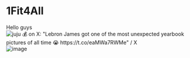 # 1Fit4All



Hello guys
<img src="https://encrypted-tbn0.gstatic.com/images?q=tbn:ANd9GcQXxg9ZHh97_y6a6g5m21MpnIehuVEejcTJpw&amp;s" alt="juju 💰 on X: &quot;Lebron James got one of the most unexpected yearbook  pictures of all time 😭 https://t.co/eaMWa7RWMe&quot; / X"/>![image](https://github.com/user-attachments/assets/65906a99-6f37-4445-87fd-76a63f12f9d5)
